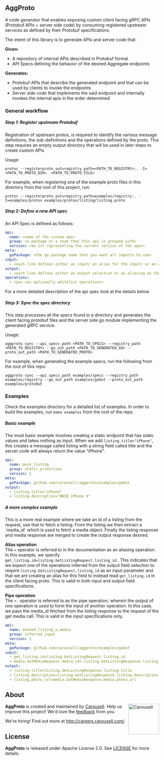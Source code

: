 ## AggProto

<p>
A code generator that enables exposing custom client facing gRPC APIs (Protobuf APIs + server side code)
by consuming registered upstream services as defined by their Protobuf specifications. 
</p>

<p>
The intent of this library is to generate APIs and server code that:
</p>
<b>Given:</b>
<ul>
<li>A repository of internal APIs described in Protobuf format</li>
<li>API Specs defining the behavior of the desired Aggregate endpoints</li>
</ul>
<b>Generates:</b>
<ul>
<li>Protobuf APIs that describe the generated endpoint and that can be used by clients to invoke the endpoints</li>
<li>Server side code that implements the said endpoint and internally invokes the internal apis in the order determined</li>
</ul>

### General workflow
##### Step 1: Register upstream Protobuf
<p>Registration of upstream protos, is required to identify the various message definitions, the sub-definitions and the operations defined by the proto.
This step requires an empty output directory that will be used in later steps to create custom APIs</p>
<p>Usage:</p>

```
protoc --registerproto_out=registry_path=<PATH_TO_REGISTRY>:. -I=<PATH_TO_PROTO_DIR>  <PATH_TO_PROTO_FILE>
```
<p>For example, when registering one of the example proto files in this directory from the root of this project, run: </p>

```
protoc --registerproto_out=registry_path=examples/registry:. -I=examples/protos examples/protos/listing/listing.proto
```

##### Step 2: Define a new API spec
An API Spec is defined as follows:
```yaml
api:
  name: <name of the custom api>
  group: <a package or a team that this api is grouped with>
  version: <an int representing the current version of the spec>
meta:
  goPackage: <the go package name that you want all imports to use>
input:
  - <each line defines either an input/ an alias for the input/ or an output redirection>
output:
  - <each line defines either an output selection or an aliasing on the output>
operations:
  - <you can optionally whitelist operations>
```
For a more detailed description of the api spec look at the details below

##### Step 3: Sync the spec directory
This step processes all the specs found in a directory and generates the client facing protobuf files and the server side go module implementing the generated gRPC service.
<p>Usage:</p>

```
aggproto sync --api_specs_path <PATH_TO_SPECS> --registry_path <PATH_TO_REGISTRY> --go_out_path <PATH_TO_GENERATED_GO> --proto_out_path <PATH_TO_GENERATED_PROTO>
```

<p>For example, when generating the example specs, run the following from the root of this repo:</p>

```
aggproto sync --api_specs_path examples/specs --registry_path examples/registry --go_out_path examples/goOut --proto_out_path examples/protoOut
```

### Examples

Check the examples directory for a detailed list of examples. In order to build the examples, run
`make examples` from the root of the repo.
##### Basic example
The most basic example involves creating a static endpoint that has static values and takes nothing as input.
When we add `listing.title="iPhone"`, this creates a message called listing with a string field called title and the server
code will always return the value "iPhone".
```yaml
api:
  name: mock_listing
  group: static_primitives
  version: 1
meta:
  goPackage: github.com/carousell/aggproto/examples/goOut
output:
  - listing.title="iPhone"
  - listing.description="BNIB iPhone X"
```

##### A more complex example
<p>This is a more real example where we take an id of a listing from the request, use that to fetch a listing. From the 
listing we then extract a `media_id` which is used to fetch a media object. Finally the listing response and media response are 
merged to create the output response desired. </p>

<b>Alias operation</b>
<br>
The `=` operator is referred to in the documentation as an aliasing operation. In this example,
we specify `get_listing.id=listing.GetListingRequest.listing_id` . This indicates that we expect one of the operations inferred 
from the output field selection to require `listing.GetListingRequest.listing_id` as an input parameter and that we are creating an alias for this 
field to instead read `get_listing.id` in the client facing proto. This is valid in both input and output field specifications.
<br>

<b>Pipe operation</b>
<br>
The `<-` operator is referred to as the pipe operation, wherein the output of one operation is used to form the input of another operation.
In this case, we pass the media_id fetched from the listing response to the request of the get media call. This is valid in the input specifications only.


```yaml
api:
  name: masked_listing_w_media
  group: inferred_input
  version: 1
meta:
  goPackage: github.com/carousell/aggproto/examples/goOut
input:
  - get_listing.id=listing.GetListingRequest.listing_id
  - media.GetMediaRequest.media_id<-listing.GetListingResponse.listing.media_id
output:
  - listing.title=listing.GetListingResponse.listing.title
  - listing.description=listing.GetListingResponse.listing.description
  - listing.photo_url=media.GetMediaResponse.media.photo_url
```


## About

<a href="https://github.com/carousell/" target="_blank"><img src="https://avatars2.githubusercontent.com/u/3833591" width="100px" alt="Carousell" align="right"/></a>

**AggProto** is created and maintained by [Carousell](https://carousell.com/). Help us improve this project! We'd love the [feedback](https://github.com/carousell/aggproto/issues) from you.

We're hiring! Find out more at <http://careers.carousell.com/>

## License

**AggProto** is released under Apache License 2.0.
See [LICENSE](https://github.com/carousell/aggproto/blob/master/LICENSE) for more details.

